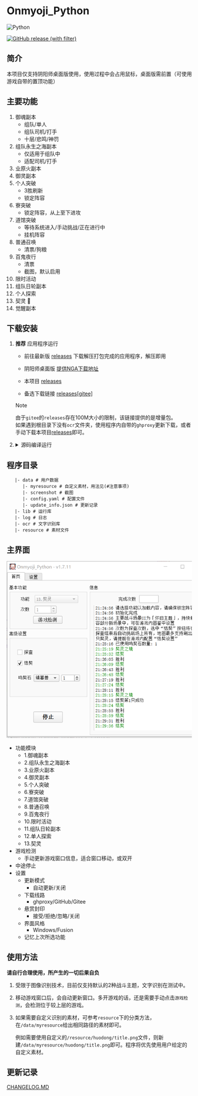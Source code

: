 # Onmyoji_Python

![Python](https://img.shields.io/badge/python-3.10+-blue)

[![GitHub release (with filter)](https://img.shields.io/github/v/release/AquamarineCyan/Onmyoji_Python)](https://github.com/AquamarineCyan/Onmyoji_Python/releases/latest)

## 简介

本项目仅支持阴阳师桌面版使用，使用过程中会占用鼠标，桌面版需前置（可使用游戏自带的置顶功能）

## 主要功能

1. 御魂副本
   - 组队/单人
   - 组队司机/打手
   - 十层/悲鸣/神罚
2. 组队永生之海副本
    - 仅适用于组队中
    - 适配司机/打手
3. 业原火副本
4. 御灵副本
5. 个人突破
    - 3胜刷新
    - 锁定阵容
6. 寮突破
    - 锁定阵容，从上至下进攻
7. 道馆突破
    - 等待系统进入/手动挑战/正在进行中
    - 挂机阵容
8. 普通召唤
    - 清票/狗粮
9. 百鬼夜行
   - 清票
   - 截图，默认启用
10. 限时活动
11. 组队日轮副本
12. 个人探索
13. 契灵 🚧
14. 觉醒副本

## 下载安装

1. **推荐** 应用程序运行

    - 前往最新版 [releases](https://github.com/AquamarineCyan/Onmyoji_Python/releases/latest) 下载解压打包完成的应用程序，解压即用

    - 阴阳师桌面版 [提供NGA下载地址](https://nga.178.com/read.php?tid=29661629)

    - 本项目 [releases](https://github.com/AquamarineCyan/Onmyoji_Python/releases)
    
    - 备选下载链接 [releases[gitee]](https://gitee.com/AquamarineCyan/Onmyoji_Python/releases)
   
    > [!NOTE]
    > 由于`gitee`的`releases`存在100M大小的限制，该链接提供的是增量包。\
    如果遇到根目录下没有`ocr`文件夹，使用程序内自带的`ghproxy`更新下载，或者手动下载本项目[releases](https://github.com/AquamarineCyan/Onmyoji_Python/releases)即可。

2. <details><summary> 源码编译运行 </summary>

     需要一定的基础，更新较勤，可能存在bug

   1. 使用 `git` 命令下载源码  
      ```bash
      git close https://ghproxy.com/https://github.com/AquamarineCyan/Onmyoji_Python.git --depth=1 --single-branch
      ```
      后续只需 `git pull`

   2. 安装依赖 
      - venv 方式  
        `pip install -r requestments.txt`
      - poetry 方式  
        `poetry install`

   3. 运行
      - 自行打包，需要poetry环境，打包配置已存在 `main.spec`  
        - 终端运行 `pyinstaller main.spec`
        - 或者运行 `build.bat`
      - 或者不打包，直接运行（理论上能够生成UI）  
     `python main.py`

  </details>

## 程序目录

```
   |- data # 用户数据
      |- myresource # 自定义素材，用法见(#注意事项)
      |- screenshot # 截图
      |- config.yaml # 配置文件
      |- update_info.json # 更新记录
   |- lib # 运行库
   |- log # 日志
   |- ocr # 文字识别库
   |- resource # 素材文件
```

## 主界面

![效果图](image.png)

- 功能模块
    - 1.御魂副本
    - 2.组队永生之海副本
    - 3.业原火副本
    - 4.御灵副本
    - 5.个人突破
    - 6.寮突破
    - 7.道馆突破
    - 8.普通召唤
    - 9.百鬼夜行
    - 10.限时活动
    - 11.组队日轮副本
    - 12.单人探索
    - 13.契灵
- 游戏检测
    - 手动更新游戏窗口信息，适合窗口移动，或双开
- 中途停止
- 设置
    - 更新模式
      - 自动更新/关闭
    - 下载线路
      - ghproxy/GitHub/Gitee
    - 悬赏封印
      - 接受/拒绝/忽略/关闭
    - 界面风格
      - Windows/Fusion
    - 记忆上次所选功能

## 使用方法

**请自行合理使用，所产生的一切后果自负**

1. 受限于图像识别技术，目前仅支持默认的2种战斗主题，文字识别在测试中。

2. 移动游戏窗口后，会自动更新窗口。多开游戏的话，还是需要手动点击`游戏检测`，会检测位于较上层的游戏。

3.  如果需要自定义识别的素材，可参考`resource`下的分类方法，在`/data/myresource`给出相同路径的素材即可。

    例如需要使用自定义的`/resource/huodong/title.png`文件，则新建`/data/myresource/huodong/title.png`即可。程序将优先使用用户给定的自定义素材。

## 更新记录

[CHANGELOG.MD](CHANGELOG.MD)
